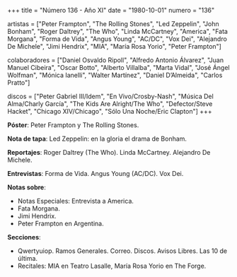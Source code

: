 +++
title = "Número 136 - Año XI"
date = "1980-10-01"
numero = "136"

artistas = ["Peter Frampton", "The Rolling Stones", "Led Zeppelin", "John Bonham", "Roger Daltrey", "The Who", "Linda McCartney", "America", "Fata Morgana", "Forma de Vida", "Angus Young", "AC/DC", "Vox Dei", "Alejandro De Michele", "Jimi Hendrix", "MIA", "María Rosa Yorio", "Peter Frampton"]

colaboradores = ["Daniel Osvaldo Ripoll", "Alfredo Antonio Álvarez", "Juan Manuel Cibeira", "Oscar Botto", "Alberto Villalba", "Marta Vidal", "José Ángel Wolfman", "Mónica Ianelli", "Walter Martínez", "Daniel D’Almeida", "Carlos Pratto"]

discos = ["Peter Gabriel III/Idem", "En Vivo/Crosby-Nash", "Música Del Alma/Charly García", "The Kids Are Alright/The Who", "Defector/Steve Hacket", "Chicago XIV/Chicago", "Sólo Una Noche/Eric Clapton"]
+++

**Póster**: Peter Frampton y The Rolling Stones.

**Nota de tapa**: Led Zeppelin: en la gloria el drama de Bonham.

**Reportajes**: Roger Daltrey (The Who). Linda McCartney. Alejandro De Michele.

**Entrevistas**: Forma de Vida. Angus Young (AC/DC). Vox Dei.

**Notas sobre**:

- Notas Especiales: Entrevista a America.
- Fata Morgana.
- Jimi Hendrix.
- Peter Frampton en Argentina. 

**Secciones**:

- Qwertyuiop. Ramos Generales. Correo. Discos. Avisos Libres. Las 10 de última.
- Recitales: MIA en Teatro Lasalle, María Rosa Yorio en The Forge. 
